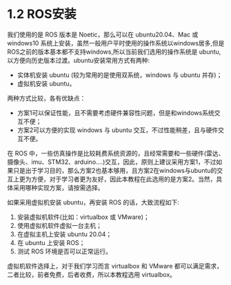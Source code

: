 # 1.2 ROS安装

我们使用的是 ROS 版本是 Noetic，那么可以在 ubuntu20.04、Mac 或 windows10 系统上安装，虽然一般用户平时使用的操作系统以windows居多,但是ROS之前的版本基本都不支持windows,所以当前我们选用的操作系统是 ubuntu,以方便向历史版本过渡。ubuntu安装常用方式有两种:

- 实体机安装 ubuntu (较为常用的是使用双系统，windows 与 ubuntu 并存)；
- 虚拟机安装 ubuntu。

两种方式比较，各有优缺点：

- 方案1可以保证性能，且不需要考虑硬件兼容性问题，但是和windows系统交互不便；
- 方案2可以方便的实现 windows 与 ubuntu 交互，不过性能稍差，且与硬件交互不便。

在 ROS 中，一些仿真操作是比较耗费系统资源的，且经常需要和一些硬件(雷达、摄像头、imu、STM32、arduino....)交互，因此，原则上建议采用方案1，不过如果只是出于学习目的，那么方案2也基本够用，且方案2在windows与ubuntu的交互上更为方便，对于学习者更为友好，因此本教程在此选用的是方案2。当然，具体采用哪种实现方案，请按需选择。

如果采用虚拟机安装 ubuntu，再安装 ROS 的话，大致流程如下:

1. 安装虚拟机软件(比如：virtualbox 或 VMware)；
2. 使用虚拟机软件虚拟一台主机；
3. 在虚拟主机上安装 ubuntu 20.04；
4. 在 ubuntu 上安装 ROS；
5. 测试 ROS 环境是否可以正常运行。

虚拟机软件选择上，对于我们学习而言 virtualbox 和 VMware 都可以满足需求，二者比较，前者免费，后者收费，所以本教程选用 virtualbox。